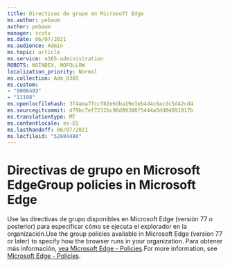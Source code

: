 ```yaml
---
title: Directivas de grupo en Microsoft Edge
ms.author: pebaum
author: pebaum
manager: scotv
ms.date: 06/07/2021
ms.audience: Admin
ms.topic: article
ms.service: o365-administration
ROBOTS: NOINDEX, NOFOLLOW
localization_priority: Normal
ms.collection: Adm_O365
ms.custom:
- "9006493"
- "11108"
ms.openlocfilehash: 3f4aea7fccf02e6dba19e3eb4d4c6acdc5d42cd4
ms.sourcegitcommit: d79bc7ef7232bc96d89388f5444a5dd04891817b
ms.translationtype: MT
ms.contentlocale: es-ES
ms.lasthandoff: 06/07/2021
ms.locfileid: "52804480"
---
```

# <a name="group-policies-in-microsoft-edge"></a><span data-ttu-id="800bd-102">Directivas de grupo en Microsoft Edge</span><span class="sxs-lookup"><span data-stu-id="800bd-102">Group policies in Microsoft Edge</span></span>

<span data-ttu-id="800bd-103">Use las directivas de grupo disponibles en Microsoft Edge (versión 77 o posterior) para especificar cómo se ejecuta el explorador en la organización.</span><span class="sxs-lookup"><span data-stu-id="800bd-103">Use the group policies available in Microsoft Edge (version 77 or later) to specify how the browser runs in your organization.</span></span> <span data-ttu-id="800bd-104">Para obtener más información, [vea Microsoft Edge - Policies](/deployedge/microsoft-edge-policies#available-policies).</span><span class="sxs-lookup"><span data-stu-id="800bd-104">For more information, see [Microsoft Edge - Policies](/deployedge/microsoft-edge-policies#available-policies).</span></span>